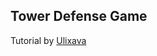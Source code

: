 ## Tower Defense Game
Tutorial by [Ulixava](https://www.youtube.com/channel/UCqjNFANE-sYENqHZAQMAY9g)